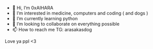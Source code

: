 - 👋 Hi, I’m 0xAIHARA
- 👀 I’m interested in medicine, computers and coding ( and dogs )
- 🌱 I’m currently learning python
- 💞️ I’m looking to collaborate on everything possible
- 📫 How to reach me TG: arasakasdog

Love ya ppl <3
